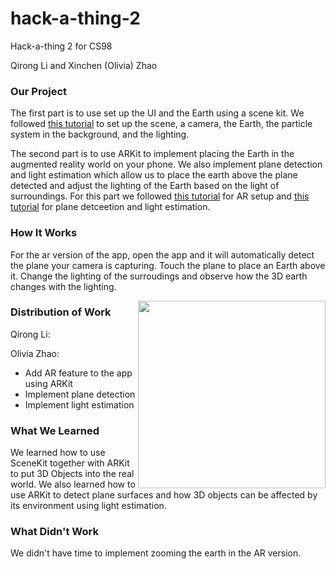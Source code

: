 # hack-a-thing-2

Hack-a-thing 2 for CS98

Qirong Li and Xinchen (Olivia) Zhao

### Our Project

The first part is to use set up the UI and the Earth using a scene kit. We  followed [this tutorial](https://www.youtube.com/watch?v=3rpNDENQgPM) to set up the scene, a camera, the Earth, the particle system in the background, and the lighting.

The second part is to use ARKit to implement placing the Earth in the augmented reality world on your phone. We also implement plane detection and light estimation which allow us to place the earth above the plane detected and adjust the lighting of the Earth based on the light of surroundings. For this part we followed [this tutorial](https://www.youtube.com/watch?v=4aIVHV5Q7a0) for AR setup and [this tutorial](https://www.youtube.com/watch?v=mkD5Jw-bLLs) for plane detceetion and light estimation.

### How It Works

For the ar version of the app, open the app and it will automatically detect the plane your camera is capturing. Touch the plane to place an Earth above it. Change the lighting of the surroudings and observe how the 3D earth changes with the lighting.

<img src="IMG_3788.PNG" style="float: right;" width="300">

### Distribution of Work

Qirong Li:

Olivia Zhao: 
- Add AR feature to the app using ARKit
- Implement plane detection
- Implement light estimation

### What We Learned

We learned how to use SceneKit together with ARKit to put 3D Objects into the real world. We also learned how to use ARKit to detect plane surfaces and how 3D objects can be affected by its environment using light estimation.


### What Didn't Work

We didn't have time to implement zooming the earth in the AR version.
